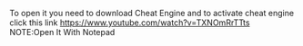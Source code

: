 To open it you need to download Cheat Engine and to activate cheat engine click this link
https://www.youtube.com/watch?v=TXNOmRrTTts
NOTE:Open It With Notepad
